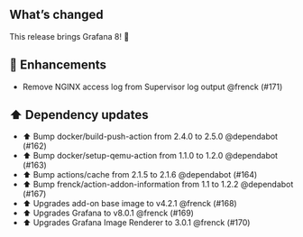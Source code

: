 ## What’s changed

This release brings Grafana 8! 🎉 

## 🚀 Enhancements

- Remove NGINX access log from Supervisor log output @frenck (#171)

## ⬆️ Dependency updates

- ⬆️ Bump docker/build-push-action from 2.4.0 to 2.5.0 @dependabot (#162)
- ⬆️ Bump docker/setup-qemu-action from 1.1.0 to 1.2.0 @dependabot (#163)
- ⬆️ Bump actions/cache from 2.1.5 to 2.1.6 @dependabot (#164)
- ⬆️ Bump frenck/action-addon-information from 1.1 to 1.2.2 @dependabot (#167)
- ⬆️ Upgrades add-on base image to v4.2.1 @frenck (#168)
- ⬆️ Upgrades Grafana to v8.0.1 @frenck (#169)
- ⬆️ Upgrades Grafana Image Renderer to 3.0.1 @frenck (#170)
